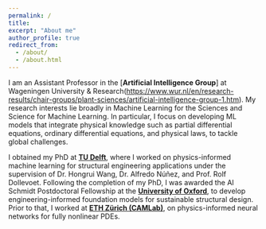 ```yaml
---
permalink: /
title: 
excerpt: "About me"
author_profile: true
redirect_from: 
  - /about/
  - /about.html
---
```


I am an Assistant Professor in the [**Artificial Intelligence Group**] at Wageningen University & Research(https://www.wur.nl/en/research-results/chair-groups/plant-sciences/artificial-intelligence-group-1.htm). My research interests lie broadly in Machine Learning for the Sciences and Science for Machine Learning. In particular, I focus on developing ML models that integrate physical knowledge such as partial differential equations, ordinary differential equations, and physical laws, to tackle global challenges.

I obtained my PhD at [**TU Delft**](https://www.tudelft.nl/citg/over-faculteit/afdelingen/engineering-structures), where I worked on physics-informed machine learning for structural engineering applications under the supervision of Dr. Hongrui Wang, Dr. Alfredo Núñez, and Prof. Rolf Dollevoet. Following the completion of my PhD, I was awarded the AI Schmidt Postdoctoral Fellowship at the [**University of Oxford**](https://www.ox.ac.uk/news/2025-05-02-oxford-welcomes-new-schmidt-ai-science-fellows), to develop engineering-informed foundation models for sustainable structural design. Prior to that, I worked at [**ETH Zürich (CAMLab)**](https://camlab.ethz.ch/the-group/group-head.html), on physics-informed neural networks for fully nonlinear PDEs.



